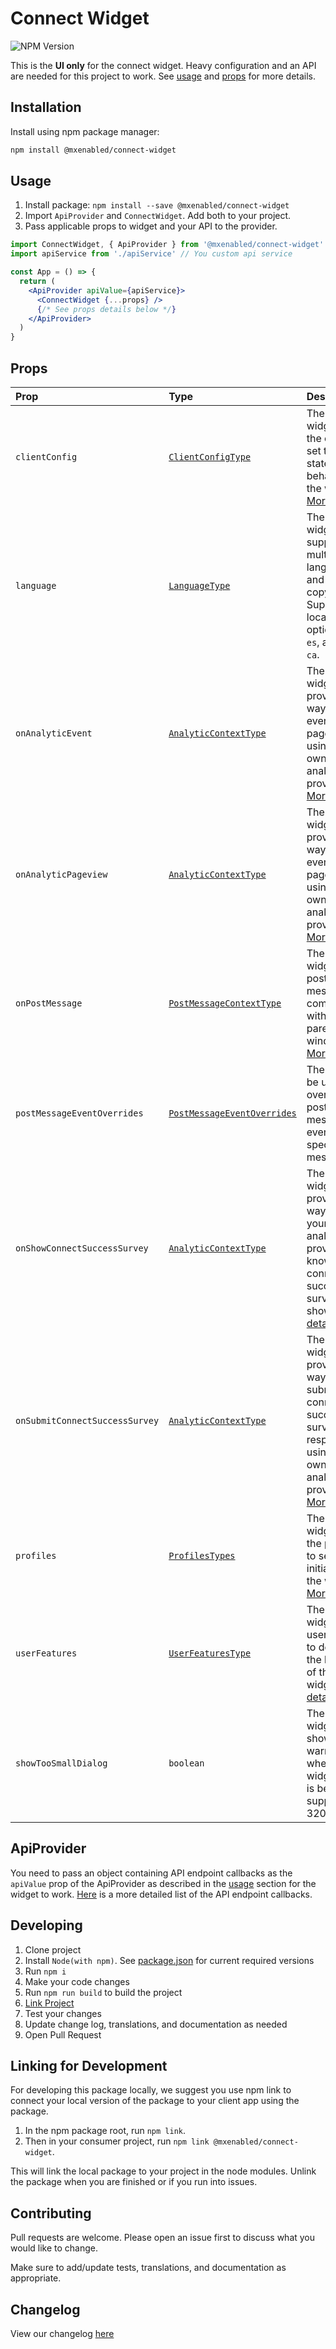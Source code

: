 # Connect Widget

![NPM Version](https://img.shields.io/npm/v/%40mxenabled%2Fconnect-widget)

This is the **UI only** for the connect widget. Heavy configuration and an API are needed for this project to work. See [usage](#usage) and [props](#props) for more details.

## Installation

Install using npm package manager:

```bash
npm install @mxenabled/connect-widget
```

## Usage

1. Install package: `npm install --save @mxenabled/connect-widget`
2. Import `ApiProvider` and `ConnectWidget`. Add both to your project.
3. Pass applicable props to widget and your API to the provider.

```jsx
import ConnectWidget, { ApiProvider } from '@mxenabled/connect-widget'
import apiService from './apiService' // You custom api service

const App = () => {
  return (
    <ApiProvider apiValue={apiService}>
      <ConnectWidget {...props} />
      {/* See props details below */}
    </ApiProvider>
  )
}
```

## Props

| **Prop**                       | **Type**                                                   | **Description**                                                                                                                                                                  | **Default**                                   |
| :----------------------------- | :--------------------------------------------------------- | :------------------------------------------------------------------------------------------------------------------------------------------------------------------------------- | :-------------------------------------------- |
| `clientConfig`                 | [`ClientConfigType`](./typings/connectProps.d.ts)          | The connect widget uses the config to set the initial state and behavior of the widget. [More details](./docs/CLIENT_CONFIG.md)                                                  | See more details                              |
| `language`                     | [`LanguageType`](./typings/connectProps.d.ts)              | The connect widget supports multiple languages and custom copy. Supported locale options: `en`, `es`, and `fr-ca`.                                                               | `{ locale: 'en', custom_copy_namespace: '' }` |
| `onAnalyticEvent`              | [`AnalyticContextType`](./typings/connectProps.d.ts)       | The connect widget provides a way to track events and pageviews using your own analytics provider. [More details](./docs/ANALYTICS.md#onanalyticevent)                           | `null`                                        |
| `onAnalyticPageview`           | [`AnalyticContextType`](./typings/connectProps.d.ts)       | The connect widget provides a way to track events and pageviews using your own analytics provider. [More details](./docs/ANALYTICS.md#onanalyticpageview)                        | `null`                                        |
| `onPostMessage`                | [`PostMessageContextType`](./typings/connectProps.d.ts)    | The connect widget uses post messages to communicate with the parent window. [More details](./docs/POST_MESSAGES.md)                                                             | `null`                                        |
| `postMessageEventOverrides`    | [`PostMessageEventOverrides`](./typings/connectProps.d.ts) | These can be used to override the post message events for specific post messages                                                                                                 | `null`                                        |
| `onShowConnectSuccessSurvey`   | [`AnalyticContextType`](./typings/connectProps.d.ts#L100)  | The connect widget provides a way to let your analytics provider know that the connect success survey was shown. [More details](./docs/ANALYTICS.md#onShowConnectSuccessSurvey)  |
| `onSubmitConnectSuccessSurvey` | [`AnalyticContextType`](./typings/connectProps.d.ts#L101)  | The connect widget provides a way to submit connect success survey responses using your own analytics provider. [More details](./docs/ANALYTICS.md#onSubmitConnectSuccessSurvey) |                                               |
| `profiles`                     | [`ProfilesTypes`](./typings/connectProps.d.ts)             | The connect widget uses the profiles to set the initial state of the widget. [More details](./docs/PROFILES.md)                                                                  | See more details                              |
| `userFeatures`                 | [`UserFeaturesType`](./typings/connectProps.d.ts)          | The connect widget uses user features to determine the behavior of the widget. [More details](./docs/USER_FEATURES.md)                                                           | See more details                              |
| `showTooSmallDialog`           | `boolean`                                                  | The connect widget can show a warning when the widget size is below the supported 320px.                                                                                         | `true`                                        |

## ApiProvider

You need to pass an object containing API endpoint callbacks as the `apiValue` prop of the ApiProvider as described in the [usage](#usage) section for the widget to work. [Here](./docs/APIDOCUMENTATION.md) is a more detailed list of the API endpoint callbacks.

## Developing

1. Clone project
2. Install `Node(with npm)`. See [package.json](/package.json) for current required versions
3. Run `npm i`
4. Make your code changes
5. Run `npm run build` to build the project
6. [Link Project](#linking-for-development)
7. Test your changes
8. Update change log, translations, and documentation as needed
9. Open Pull Request

## Linking for Development

For developing this package locally, we suggest you use npm link to connect your local version of the package to your client app using the package.

1. In the npm package root, run `npm link`.
2. Then in your consumer project, run `npm link @mxenabled/connect-widget`.

This will link the local package to your project in the node modules. Unlink the package when you are finished or if you run into issues.

## Contributing

Pull requests are welcome. Please open an issue first to discuss what you would like to change.

Make sure to add/update tests, translations, and documentation as appropriate.

## Changelog

View our changelog [here](./CHANGELOG.md)
